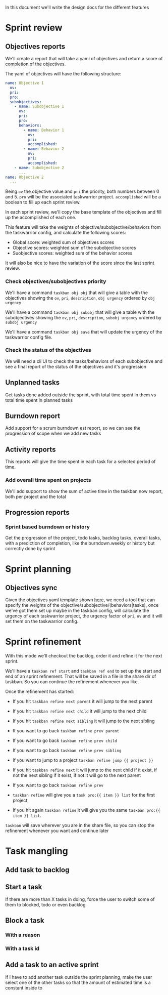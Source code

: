 In this document we'll write the design docs for the different features

# Sprint review

## Objectives reports

We'll create a report that will take a yaml of objectives and return a score of
completion of the objectives.

The yaml of objectives will have the following structure:

```yaml
name: Objective 1
  ov:
  pri:
  pro:
  subobjectives:
    - name: Subobjective 1
      ov:
      pri:
      pro:
      behaviors:
        - name: Behavior 1
          ov:
          pri:
          accomplished:
        - name: Behavior 2
          ov:
          pri:
          accomplished:
    - name: Subobjective 2
      ...
name: Objective 2
  ...
```

Being `ov` the objective value and `pri` the priority, both numbers between
0 and 5. `pro` will be the associated taskwarrior project. `accomplished` will
be a boolean to fill up each sprint review.

In each sprint review, we'll copy the base template of the objectives and fill
up the accomplished of each one.

This feature will take the weights of objective/subobjective/behaviors from
the taskwarrior config, and calculate the following scores:

* Global score: weighted sum of objectives scores
* Objective scores: weighted sum of the subobjective scores
* Suobjective scores: weighted sum of the behavior scores

It will also be nice to have the variation of the score since the last sprint
review.

### Check objectives/subobjectives priority

We'll have a command `taskban obj obj` that will give a table with the
objectives showing the `ov`, `pri`, `description`, `obj urgency` ordered by `obj
urgency`

We'll have a command `taskban obj subobj` that will give a table with the
subobjectives showing the `ov`, `pri`, `description`, `subobj urgency` ordered
by `subobj urgency`

We'll have a command `taskban obj save` that will update the urgency of the
taskwarrior config file.

### Check the status of the objectives

We will need a cli UI to check the tasks/behaviors of each subobjective and see
a final report of the status of the objectives and it's progression

## Unplanned tasks

Get tasks done added outside the sprint, with total time spent in them vs total time
spent in planned tasks

## Burndown report

Add support for a scrum burndown est report, so we can see the progression of
scope when we add new tasks

## Activity reports

This reports will give the time spent in each task for a selected period of
time.

### Add overall time spent on projects

We'll add support to show the sum of active time in the taskban now report, both
per project and the total

## Progression reports

### Sprint based burndown or history
Get the progression of the project, todo tasks, backlog tasks, overall tasks,
with a prediction of completion, like the burndown.weekly or history but
correctly done by sprint

# Sprint planning

## Objectives sync

Given the objectives yaml template shown [here](#objectives-report), we need
a tool that can specify the weights of the
objective/subobjective/(behaviors|tasks), once we've got them set up maybe in
the taskban config, will calculate the urgency of each taskwarrior project, the
urgency factor of `pri`, `ov` and it will set them on the taskwarrior config.

# Sprint refinement

With this mode we'll checkout the backlog, order it and refine it for the next
sprint.

We'll have a `taskban ref start` and `taskban ref end` to set up the start and
end of an sprint refinement. That will be saved in a file in the share dir of
taskban. So you can continue the refinement whenever you like.

Once the refinement has started:

* If you hit `taskban refine next parent` it will jump to the next parent
* If you hit `taskban refine next child` it will jump to the next child
* If you hit `taskban refine next sibling` it will jump to the next sibling
* If you want to go back `taskban refine prev parent`
* If you want to go back `taskban refine prev child`
* If you want to go back `taskban refine prev sibling`
* If you want to jump to a project `taskban refine jump {{ project }}`
* If you hit `taskban refine next` it will jump to the next child if it exist,
  if not the next sibling if it exist, if not it will go to the next parent
* If you want to go back `taskban refine prev`


* `taskban refine` will give you a `task pro:{{ item }} list` for the first project,
* If you hit again `taskban refine` it will give you the same `taskban pro:{{ item
  }} list`.

`taskban` will save wherever you are in the share file, so you can stop the
refinement whenever you want and continue later

# Task mangling

## Add task to backlog

## Start a task

If there are more than X tasks in doing, force the user to switch some of them
to blocked, todo or even backlog

## Block a task

### With a reason
### With a task id

## Add a task to an active sprint

If I have to add another task outside the sprint planning, make the user select
one of the other tasks so that the amount of estimated time is a constant
inside to
